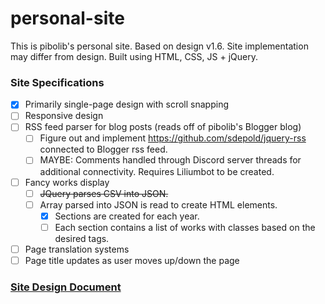 # personal-site

This is pibolib's personal site. Based on design v1.6. Site implementation may differ from design.
Built using HTML, CSS, JS + jQuery.

### Site Specifications

- [x] Primarily single-page design with scroll snapping
- [ ] Responsive design
- [ ] RSS feed parser for blog posts (reads off of pibolib's Blogger blog)
    - [ ] Figure out and implement https://github.com/sdepold/jquery-rss connected to Blogger rss feed.
    - [ ] MAYBE: Comments handled through Discord server threads for additional connectivity. Requires Liliumbot to be created.
- [ ] Fancy works display
    - [ ] ~~JQuery parses CSV into JSON.~~
    - [ ] Array parsed into JSON is read to create HTML elements.
        - [x] Sections are created for each year.
        - [ ] Each section contains a list of works with classes based on the desired tags.        
- [ ] Page translation systems
- [ ] Page title updates as user moves up/down the page

### [Site Design Document](https://www.figma.com/file/jHVir8MYgrJfB8123VqQdz/Personal-Site-Design-v1.6?node-id=0%3A1&t=L1pWkhyKKDyjvGvK-1)
